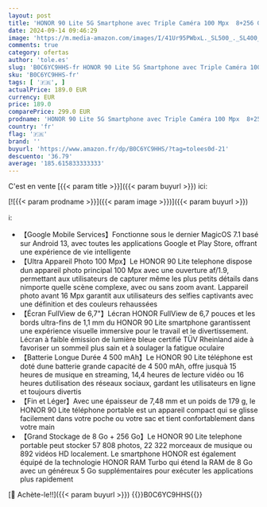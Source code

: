 ```yaml
---
layout: post
title: 'HONOR 90 Lite 5G Smartphone avec Triple Caméra 100 Mpx  8+256 Go  Écran 6 7" 90 Hz  4500 mAh  Double SIM  Android 13  NFC  Noir'
date: 2024-09-14 09:46:29
image: 'https://m.media-amazon.com/images/I/41Ur95PWbxL._SL500_._SL400_.jpg'
comments: true
category: ofertas
author: 'tole.es'
slug: 'B0C6YC9HHS-fr HONOR 90 Lite 5G Smartphone avec Triple Caméra 100 Mpx...'
sku: 'B0C6YC9HHS-fr'
tags: [ '🇫🇷', ]
actualPrice: 189.0 EUR
currency: EUR
price: 189.0
comparePrice: 299.0 EUR
prodname: 'HONOR 90 Lite 5G Smartphone avec Triple Caméra 100 Mpx  8+256 Go  Écran 6 7" 90 Hz  4500 mAh  Double SIM  Android 13  NFC  Noir'
country: 'fr'
flag: '🇫🇷'
brand: ''
buyurl: 'https://www.amazon.fr/dp/B0C6YC9HHS/?tag=tolees0d-21'
descuento: '36.79'
average: '185.615833333333'
---
```


C'est en vente [{{< param title >}}]({{< param buyurl >}}) ici:

[![{{< param prodname >}}]({{< param image >}})]({{< param buyurl >}})

ℹ️:

- 【Google Mobile Services】Fonctionne sous le dernier MagicOS 7.1 basé sur Android 13, avec toutes les applications Google et Play Store, offrant une expérience de vie intelligente
- 【Ultra Appareil Photo 100 Mpx】Le HONOR 90 Lite telephone dispose dun appareil photo principal 100 Mpx avec une ouverture af/1.9, permettant aux utilisateurs de capturer même les plus petits détails dans nimporte quelle scène complexe, avec ou sans zoom avant. Lappareil photo avant 16 Mpx garantit aux utilisateurs des selfies captivants avec une définition et des couleurs rehaussées
- 【Écran FullView de 6,7"】Lécran HONOR FullView de 6,7 pouces et les bords ultra-fins de 1,1 mm du HONOR 90 Lite smartphone garantissent une expérience visuelle immersive pour le travail et le divertissement. Lécran à faible émission de lumière bleue certifié TÜV Rheinland aide à favoriser un sommeil plus sain et à soulager la fatigue oculaire
- 【Batterie Longue Durée 4 500 mAh】Le HONOR 90 Lite téléphone est doté dune batterie grande capacité de 4 500 mAh, offre jusquà 15 heures de musique en streaming, 14,4 heures de lecture vidéo ou 16 heures dutilisation des réseaux sociaux, gardant les utilisateurs en ligne et toujours divertis
- 【Fin et Léger】Avec une épaisseur de 7,48 mm et un poids de 179 g, le HONOR 90 Lite téléphone portable est un appareil compact qui se glisse facilement dans votre poche ou votre sac et tient confortablement dans votre main
- 【Grand Stockage de 8 Go + 256 Go】Le HONOR 90 Lite telephone portable peut stocker 57 808 photos, 22 322 morceaux de musique ou 892 vidéos HD localement. Le smartphone HONOR est également équipé de la technologie HONOR RAM Turbo qui étend la RAM de 8 Go avec un généreux 5 Go supplémentaires pour exécuter les applications plus rapidement

[🛒 Achète-le!!]({{< param buyurl >}})
{{<world>}}B0C6YC9HHS{{</world>}}
